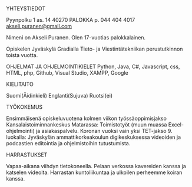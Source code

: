 YHTEYSTIEDOT

Pyynpolku 1 as. 14
40270 PALOKKA
p. 044 404 4017
akseli.puranen@gmail.com

Nimeni on Akseli Puranen. Olen 17-vuotias palokkalainen.

Opiskelen Jyväskylä Gradialla Tieto- ja Viestintätekniikan perustutkinnon toista vuotta.

OHJELMAT JA OHJELMOINTIKIELET
Python, Java, C#, Javascript, css, HTML, php, Github, Visual Studio, XAMPP, Google

KIELITAITO

Suomi(Äidinkieli)
Englanti(Sujuva)
Ruotsi(ei)

TYÖKOKEMUS

Ensimmäisenä opiskeluvuotena kolmen viikon työssäoppimisjakso Kansalaistoiminnankeskus Matarassa: Toimistotyöt (muun muassa Excel-ohjelmointi) ja asiakaspalvelu.
Koronan vuoksi vain yksi TET-jakso 9. luokalla: Jyväskylän ammattikorkeakoulun digikeskuksessa videoiden ja podcastien editointia ja ohjelmistoihin tutustumista.

HARRASTUKSET

Vapaa-aikana viihdyn tietokoneella. Pelaan verkossa kavereiden kanssa ja katselen videoita. Harrastan kuntoliikuntaa ja ulkoilen perheemme koiran kanssa. 
